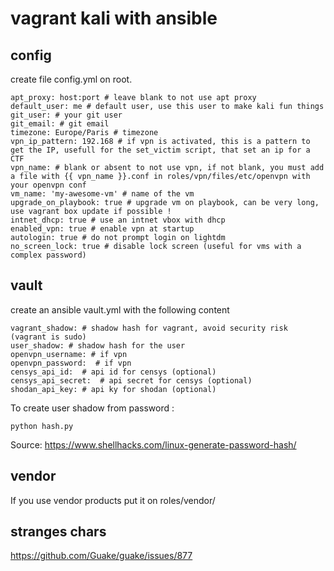 # vagrant kali with ansible

## config

create file config.yml on root.

```
apt_proxy: host:port # leave blank to not use apt proxy
default_user: me # default user, use this user to make kali fun things
git_user: # your git user
git_email: # git email
timezone: Europe/Paris # timezone
vpn_ip_pattern: 192.168 # if vpn is activated, this is a pattern to get the IP, usefull for the set_victim script, that set an ip for a CTF
vpn_name: # blank or absent to not use vpn, if not blank, you must add a file with {{ vpn_name }}.conf in roles/vpn/files/etc/openvpn with your openvpn conf
vm_name: 'my-awesome-vm' # name of the vm
upgrade_on_playbook: true # upgrade vm on playbook, can be very long, use vagrant box update if possible !
intnet_dhcp: true # use an intnet vbox with dhcp
enabled_vpn: true # enable vpn at startup
autologin: true # do not prompt login on lightdm
no_screen_lock: true # disable lock screen (useful for vms with a complex password)
```

## vault

create an ansible vault.yml with the following content
```
vagrant_shadow: # shadow hash for vagrant, avoid security risk (vagrant is sudo)
user_shadow: # shadow hash for the user
openvpn_username: # if vpn
openvpn_password:  # if vpn
censys_api_id:  # api id for censys (optional)
censys_api_secret:  # api secret for censys (optional)
shodan_api_key: # api ky for shodan (optional)
```

To create user shadow from password :

```
python hash.py
```

Source: https://www.shellhacks.com/linux-generate-password-hash/

## vendor

If you use vendor products put it on roles/vendor/

## stranges chars

https://github.com/Guake/guake/issues/877
